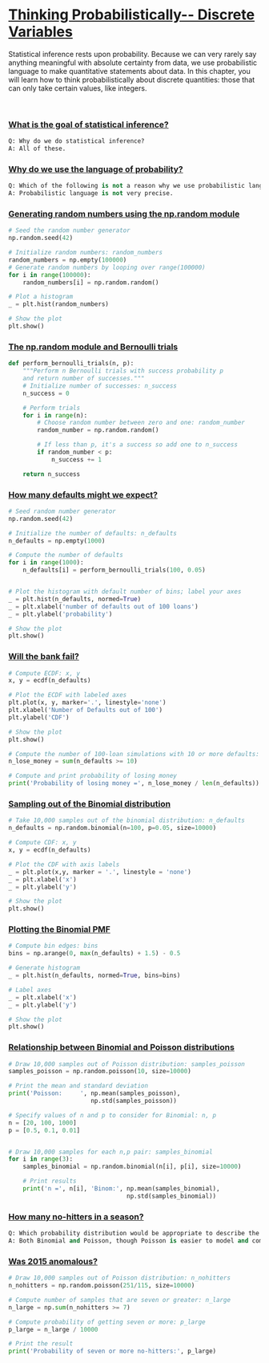 # [Thinking Probabilistically-- Discrete Variables](https://campus.datacamp.com/courses/statistical-thinking-in-python-part-1/thinking-probabilistically-discrete-variables)

Statistical inference rests upon probability. Because we can very rarely say anything meaningful with absolute certainty from data, we use probabilistic language to make quantitative statements about data. In this chapter, you will learn how to think probabilistically about discrete quantities: those that can only take certain values, like integers.

<br>

### [What is the goal of statistical inference?](https://campus.datacamp.com/courses/statistical-thinking-in-python-part-1/thinking-probabilistically-discrete-variables?ex=2)

```Python
Q: Why do we do statistical inference?
A: All of these.
```

### [Why do we use the language of probability?](https://campus.datacamp.com/courses/statistical-thinking-in-python-part-1/thinking-probabilistically-discrete-variables?ex=3)

```Python
Q: Which of the following is not a reason why we use probabilistic language in statistical inference?
A: Probabilistic language is not very precise.
```

### [Generating random numbers using the np.random module](https://campus.datacamp.com/courses/statistical-thinking-in-python-part-1/thinking-probabilistically-discrete-variables?ex=5)

```Python
# Seed the random number generator
np.random.seed(42)

# Initialize random numbers: random_numbers
random_numbers = np.empty(100000)
# Generate random numbers by looping over range(100000)
for i in range(100000):
    random_numbers[i] = np.random.random()

# Plot a histogram
_ = plt.hist(random_numbers)

# Show the plot
plt.show()
```

### [The np.random module and Bernoulli trials](https://campus.datacamp.com/courses/statistical-thinking-in-python-part-1/thinking-probabilistically-discrete-variables?ex=6)

```Python
def perform_bernoulli_trials(n, p):
    """Perform n Bernoulli trials with success probability p
    and return number of successes."""
    # Initialize number of successes: n_success
    n_success = 0

    # Perform trials
    for i in range(n):
        # Choose random number between zero and one: random_number
        random_number = np.random.random()

        # If less than p, it's a success so add one to n_success
        if random_number < p:
            n_success += 1

    return n_success
```

### [How many defaults might we expect?](https://campus.datacamp.com/courses/statistical-thinking-in-python-part-1/thinking-probabilistically-discrete-variables?ex=7)

```Python
# Seed random number generator
np.random.seed(42)

# Initialize the number of defaults: n_defaults
n_defaults = np.empty(1000)

# Compute the number of defaults
for i in range(1000):
    n_defaults[i] = perform_bernoulli_trials(100, 0.05)


# Plot the histogram with default number of bins; label your axes
_ = plt.hist(n_defaults, normed=True)
_ = plt.xlabel('number of defaults out of 100 loans')
_ = plt.ylabel('probability')

# Show the plot
plt.show()
```

### [Will the bank fail?](https://campus.datacamp.com/courses/statistical-thinking-in-python-part-1/thinking-probabilistically-discrete-variables?ex=8)

```Python
# Compute ECDF: x, y
x, y = ecdf(n_defaults)

# Plot the ECDF with labeled axes
plt.plot(x, y, marker='.', linestyle='none')
plt.xlabel('Number of Defaults out of 100')
plt.ylabel('CDF')

# Show the plot
plt.show()

# Compute the number of 100-loan simulations with 10 or more defaults: n_lose_money
n_lose_money = sum(n_defaults >= 10)

# Compute and print probability of losing money
print('Probability of losing money =', n_lose_money / len(n_defaults))
```

### [Sampling out of the Binomial distribution](https://campus.datacamp.com/courses/statistical-thinking-in-python-part-1/thinking-probabilistically-discrete-variables?ex=10)

```Python
# Take 10,000 samples out of the binomial distribution: n_defaults
n_defaults = np.random.binomial(n=100, p=0.05, size=10000)

# Compute CDF: x, y
x, y = ecdf(n_defaults)

# Plot the CDF with axis labels
_ = plt.plot(x,y, marker = '.', linestyle = 'none')
_ = plt.xlabel('x')
_ = plt.ylabel('y')

# Show the plot
plt.show()
```

### [Plotting the Binomial PMF](https://campus.datacamp.com/courses/statistical-thinking-in-python-part-1/thinking-probabilistically-discrete-variables?ex=11)

```Python
# Compute bin edges: bins
bins = np.arange(0, max(n_defaults) + 1.5) - 0.5

# Generate histogram
_ = plt.hist(n_defaults, normed=True, bins=bins)

# Label axes
_ = plt.xlabel('x')
_ = plt.ylabel('y')

# Show the plot
plt.show()
```

### [Relationship between Binomial and Poisson distributions](https://campus.datacamp.com/courses/statistical-thinking-in-python-part-1/thinking-probabilistically-discrete-variables?ex=13)

```Python
# Draw 10,000 samples out of Poisson distribution: samples_poisson
samples_poisson = np.random.poisson(10, size=10000)

# Print the mean and standard deviation
print('Poisson:     ', np.mean(samples_poisson),
                       np.std(samples_poisson))

# Specify values of n and p to consider for Binomial: n, p
n = [20, 100, 1000]
p = [0.5, 0.1, 0.01]


# Draw 10,000 samples for each n,p pair: samples_binomial
for i in range(3):
    samples_binomial = np.random.binomial(n[i], p[i], size=10000)

    # Print results
    print('n =', n[i], 'Binom:', np.mean(samples_binomial),
                                 np.std(samples_binomial))
```

### [How many no-hitters in a season?](https://campus.datacamp.com/courses/statistical-thinking-in-python-part-1/thinking-probabilistically-discrete-variables?ex=14)

```Python
Q: Which probability distribution would be appropriate to describe the number of no-hitters we would expect in a given season?
A: Both Binomial and Poisson, though Poisson is easier to model and compute.
```

### [Was 2015 anomalous?](https://campus.datacamp.com/courses/statistical-thinking-in-python-part-1/thinking-probabilistically-discrete-variables?ex=15)

```Python
# Draw 10,000 samples out of Poisson distribution: n_nohitters
n_nohitters = np.random.poisson(251/115, size=10000)

# Compute number of samples that are seven or greater: n_large
n_large = np.sum(n_nohitters >= 7)

# Compute probability of getting seven or more: p_large
p_large = n_large / 10000

# Print the result
print('Probability of seven or more no-hitters:', p_large)
```